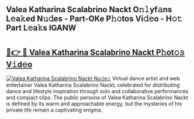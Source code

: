 ## Valea Katharina Scalabrino Nackt O𝚗𝚕yf𝚊ns L𝚎a𝚔ed N𝚞𝚍es - Part-OKe P𝚑𝚘tos Vi𝚍𝚎o - H𝚘𝚝 Part L𝚎a𝚔s lGANW

# <h2><a href="http://kf52ao.oniu.top/?m=Valea+Katharina+Scalabrino+Nackt">🔗👉 🔴 Valea Katharina Scalabrino Nackt P𝚑ot𝚘𝚜 V𝚒d𝚎o</a></h2>

[![Valea Katharina Scalabrino Nackt Nu𝚍e𝚜](https://i.imgur.com/0qMVB7G.gif)](http://kf52ao.oniu.top/?m=Valea+Katharina+Scalabrino+Nackt)
Virtual dance artist and web entertainer Valea Katharina Scalabrino Nackt, celebrated for distributing dance and lifestyle inspiration through solo and collaborative performances and compact clips. The public persona of Valea Katharina Scalabrino Nackt is defined by its warm and approachable energy, but the mysteries of his private life remain a captivating enigma.  
